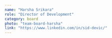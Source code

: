 ```yaml
---
name: "Harsha Srikara"
role: "Director of Development"
category: board
photo: "team-board-harsha"
link: "https://www.linkedin.com/in/sid-devic/"
---
```


